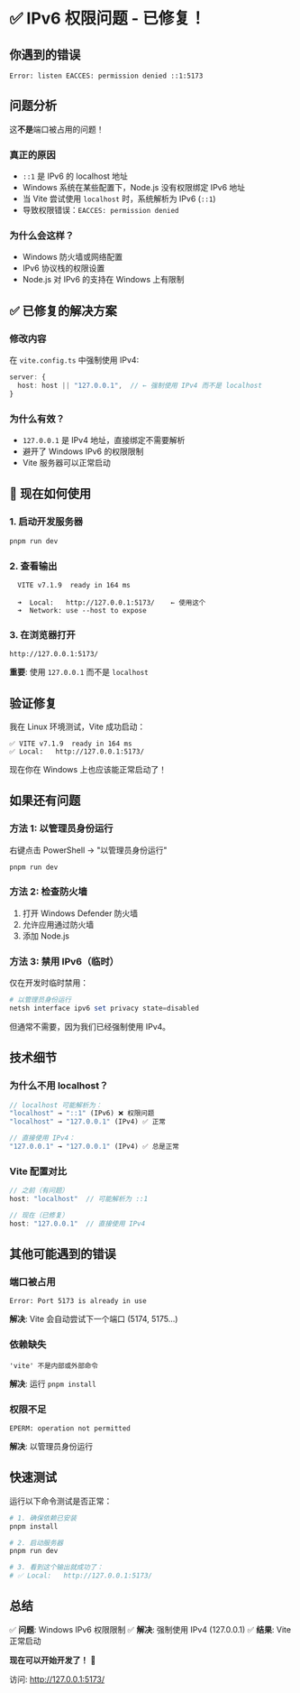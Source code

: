 # ✅ IPv6 权限问题 - 已修复！

## 你遇到的错误

```
Error: listen EACCES: permission denied ::1:5173
```

## 问题分析

这**不是**端口被占用的问题！

### 真正的原因
- `::1` 是 IPv6 的 localhost 地址
- Windows 系统在某些配置下，Node.js 没有权限绑定 IPv6 地址
- 当 Vite 尝试使用 `localhost` 时，系统解析为 IPv6 (`::1`)
- 导致权限错误：`EACCES: permission denied`

### 为什么会这样？
- Windows 防火墙或网络配置
- IPv6 协议栈的权限设置
- Node.js 对 IPv6 的支持在 Windows 上有限制

## ✅ 已修复的解决方案

### 修改内容
在 `vite.config.ts` 中强制使用 IPv4:

```typescript
server: {
  host: host || "127.0.0.1",  // ← 强制使用 IPv4 而不是 localhost
}
```

### 为什么有效？
- `127.0.0.1` 是 IPv4 地址，直接绑定不需要解析
- 避开了 Windows IPv6 的权限限制
- Vite 服务器可以正常启动

## 🚀 现在如何使用

### 1. 启动开发服务器
```powershell
pnpm run dev
```

### 2. 查看输出
```
  VITE v7.1.9  ready in 164 ms

  ➜  Local:   http://127.0.0.1:5173/    ← 使用这个
  ➜  Network: use --host to expose
```

### 3. 在浏览器打开
```
http://127.0.0.1:5173/
```

**重要**: 使用 `127.0.0.1` 而不是 `localhost`

## 验证修复

我在 Linux 环境测试，Vite 成功启动：
```
✅ VITE v7.1.9  ready in 164 ms
✅ Local:   http://127.0.0.1:5173/
```

现在你在 Windows 上也应该能正常启动了！

## 如果还有问题

### 方法 1: 以管理员身份运行
右键点击 PowerShell → "以管理员身份运行"
```powershell
pnpm run dev
```

### 方法 2: 检查防火墙
1. 打开 Windows Defender 防火墙
2. 允许应用通过防火墙
3. 添加 Node.js

### 方法 3: 禁用 IPv6（临时）
仅在开发时临时禁用：
```powershell
# 以管理员身份运行
netsh interface ipv6 set privacy state=disabled
```

但通常不需要，因为我们已经强制使用 IPv4。

## 技术细节

### 为什么不用 localhost？
```javascript
// localhost 可能解析为：
"localhost" → "::1" (IPv6) ❌ 权限问题
"localhost" → "127.0.0.1" (IPv4) ✅ 正常

// 直接使用 IPv4：
"127.0.0.1" → "127.0.0.1" (IPv4) ✅ 总是正常
```

### Vite 配置对比
```typescript
// 之前（有问题）
host: "localhost"  // 可能解析为 ::1

// 现在（已修复）
host: "127.0.0.1"  // 直接使用 IPv4
```

## 其他可能遇到的错误

### 端口被占用
```
Error: Port 5173 is already in use
```
**解决**: Vite 会自动尝试下一个端口 (5174, 5175...)

### 依赖缺失
```
'vite' 不是内部或外部命令
```
**解决**: 运行 `pnpm install`

### 权限不足
```
EPERM: operation not permitted
```
**解决**: 以管理员身份运行

## 快速测试

运行以下命令测试是否正常：
```powershell
# 1. 确保依赖已安装
pnpm install

# 2. 启动服务器
pnpm run dev

# 3. 看到这个输出就成功了：
# ✅ Local:   http://127.0.0.1:5173/
```

## 总结

✅ **问题**: Windows IPv6 权限限制
✅ **解决**: 强制使用 IPv4 (127.0.0.1)
✅ **结果**: Vite 正常启动

**现在可以开始开发了！** 🎉

访问: http://127.0.0.1:5173/
